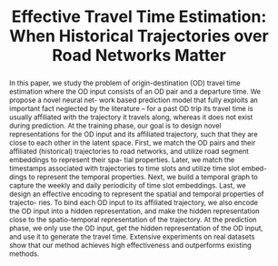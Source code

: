 ---
title: "Effective Travel Time Estimation: When Historical Trajectories over Road Networks Matter"
authors:
- Haitao Yuan
- Guoliang Li
- admin
- Ling Feng

publication_types: ["1"]
publication: In *the 2020 International Conference on Management of Data (SIGMOD)*
publication_short: In *SIGMOD*
publishDate: "2020-06-20"

abstract: In this paper, we study the problem of origin-destination (OD) travel time estimation where the OD input consists of an OD pair and a departure time. We propose a novel neural net- work based prediction model that fully exploits an important fact neglected by the literature – for a past OD trip its travel time is usually affiliated with the trajectory it travels along, whereas it does not exist during prediction. At the training phase, our goal is to design novel representations for the OD input and its affiliated trajectory, such that they are close to each other in the latent space. First, we match the OD pairs and their affiliated (historical) trajectories to road networks, and utilize road segment embeddings to represent their spa- tial properties. Later, we match the timestamps associated with trajectories to time slots and utilize time slot embed- dings to represent the temporal properties. Next, we build a temporal graph to capture the weekly and daily periodicity of time slot embeddings. Last, we design an effective encoding to represent the spatial and temporal properties of trajecto- ries. To bind each OD input to its affiliated trajectory, we also encode the OD input into a hidden representation, and make the hidden representation close to the spatio-temporal representation of the trajectory. At the prediction phase, we only use the OD input, get the hidden representation of the OD input, and use it to generate the travel time. Extensive experiments on real datasets show that our method achieves high effectiveness and outperforms existing methods.



#tags:
#- Source Themes
featured: true

links:
url_pdf: 'papers/sigmod20-deepod.pdf'


---